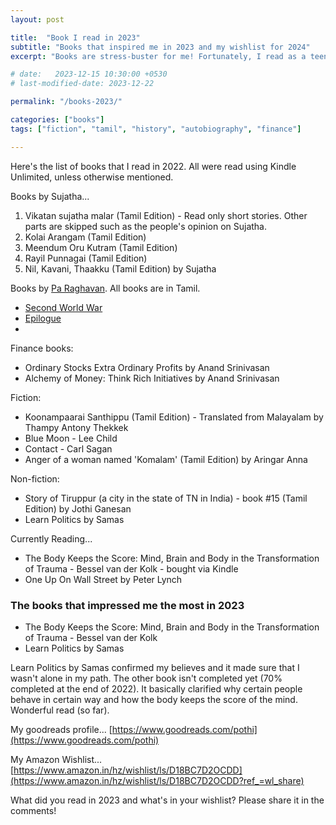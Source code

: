 ```yaml
---
layout: post

title:  "Book I read in 2023"
subtitle: "Books that inspired me in 2023 and my wishlist for 2024"
excerpt: "Books are stress-buster for me! Fortunately, I read as a teen that helped me shape my current world. Here's what my current world looks like!"

# date:   2023-12-15 10:30:00 +0530
# last-modified-date: 2023-12-22

permalink: "/books-2023/"

categories: ["books"]
tags: ["fiction", "tamil", "history", "autobiography", "finance"]

---
```


Here's the list of books that I read in 2022. All were read using Kindle Unlimited, unless otherwise mentioned.

Books by Sujatha...

1. Vikatan sujatha malar (Tamil Edition) - Read only short stories. Other parts are skipped such as the people's opinion on Sujatha.
2. Kolai Arangam (Tamil Edition)
3. Meendum Oru Kutram (Tamil Edition)
4. Rayil Punnagai (Tamil Edition)
5. Nil, Kavani, Thaakku (Tamil Edition) by Sujatha

Books by [Pa Raghavan](https://wikipedia.org/wiki/Pa._Raghavan). All books are in Tamil.

- [Second World War](https://www.amazon.in/gp/product/B086T56KTN/)
- [Epilogue](https://www.amazon.in/gp/product/B07QR224XS/)
- 

Finance books:
- Ordinary Stocks Extra Ordinary Profits by Anand Srinivasan
- Alchemy of Money: Think Rich Initiatives by Anand Srinivasan

Fiction:
- Koonampaarai Santhippu (Tamil Edition) - Translated from Malayalam by Thampy Antony Thekkek
- Blue Moon - Lee Child
- Contact - Carl Sagan
- Anger of a woman named 'Komalam' (Tamil Edition) by Aringar Anna

Non-fiction:
- Story of Tiruppur (a city in the state of TN in India) - book #15 (Tamil Edition) by Jothi Ganesan
- Learn Politics by Samas

Currently Reading...

- The Body Keeps the Score: Mind, Brain and Body in the Transformation of Trauma - Bessel van der Kolk - bought via Kindle
- One Up On Wall Street by Peter Lynch

### The books that impressed me the most in 2023

- The Body Keeps the Score: Mind, Brain and Body in the Transformation of Trauma - Bessel van der Kolk
- Learn Politics by Samas

Learn Politics by Samas confirmed my believes and it made sure that I wasn't alone in my path. The other book isn't completed yet (70% completed at the end of 2022). It basically clarified why certain people behave in certain way and how the body keeps the score of the mind. Wonderful read (so far).

My goodreads profile... [https://www.goodreads.com/pothi](https://www.goodreads.com/pothi)

My Amazon Wishlist... [https://www.amazon.in/hz/wishlist/ls/D18BC7D2OCDD](https://www.amazon.in/hz/wishlist/ls/D18BC7D2OCDD?ref_=wl_share)

What did you read in 2023 and what's in your wishlist? Please share it in the comments!
